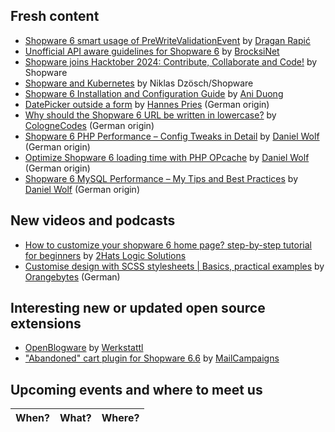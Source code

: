 ## Fresh content

* [Shopware 6 smart usage of PreWriteValidationEvent](https://medium.com/gitconnected/shopware-6-good-usage-of-prewritevalidationevent-b1ee0eb95e45?sk=d9e56f4ad46d7ba3cce291a780619c06) by [Dragan Rapić](https://medium.com/@drapic88)
* [Unofficial API aware guidelines for Shopware 6](https://www.brocksi.net/blog/unofficial-api-aware-guidelines-shopware-6/) by [BrocksiNet](https://www.brocksi.net/)
* [Shopware joins Hacktober 2024: Contribute, Collaborate and Code!](https://www.shopware.com/en/news/shopware-hacktober-2024/) by Shopware
* [Shopware and Kubernetes](https://www.shopware.com/en/news/shopware-and-kubernetes/) by Niklas Dzösch/Shopware
* [Shopware 6 Installation and Configuration Guide](https://litextension.com/blog/shopware-tutorial/) by [Ani Duong](https://litextension.com/blog/author/aniduong/)
* [DatePicker outside a form](https://www-hannespries-de.translate.goog/idx-blog-shopwar-6--datepicker-au--erhalb-einer-form.html?page=Blogs&sub=viewBlog&blogId=731&_x_tr_sl=de&_x_tr_tl=en&_x_tr_hl=en&_x_tr_pto=wapp) by [Hannes Pries](https://www.hannespries.de) (German origin)
* [Why should the Shopware 6 URL be written in lowercase?](https://colognecodes-de.translate.goog/2024/09/17/shopware-6-url-in-kleinbuchstaben-seo/?_x_tr_sl=de&_x_tr_tl=en&_x_tr_hl=en&_x_tr_pto=wapp) by [CologneCodes](https://colognecodes.de/author/colognecodes/) (German origin)
* [Shopware 6 PHP Performance – Config Tweaks in Detail](https://pagespeedy-de.translate.goog/blog/shopware-6-php-performance-config-tweaks-im-detail/?_x_tr_sl=de&_x_tr_tl=en&_x_tr_hl=en&_x_tr_pto=wapp) by [Daniel Wolf](https://pagespeedy.de/blog/author/daniel-wolf/) (German origin)
* [Optimize Shopware 6 loading time with PHP OPcache](https://pagespeedy-de.translate.goog/blog/shopware-6-ladezeit-mit-php-opcache-optimieren/?_x_tr_sl=de&_x_tr_tl=en&_x_tr_hl=en&_x_tr_pto=wapp) by [Daniel Wolf](https://pagespeedy.de/blog/author/daniel-wolf/) (German origin)
* [Shopware 6 MySQL Performance – My Tips and Best Practices](https://pagespeedy-de.translate.goog/blog/shopware-6-mysql-performance-meine-tipps-und-best-practices/?_x_tr_sl=de&_x_tr_tl=en&_x_tr_hl=en&_x_tr_pto=wapp) by [Daniel Wolf](https://pagespeedy.de/blog/author/daniel-wolf/) (German origin)

## New videos and podcasts

* [How to customize your shopware 6 home page? step-by-step tutorial for beginners](https://www.youtube.com/watch?v=5MP_WoXSBrQ) by [2Hats Logic Solutions](https://www.youtube.com/@2hatslogic)
* [Customise design with SCSS stylesheets | Basics, practical examples](https://www.youtube.com/watch?v=-XGC2SSz_ew) by [Orangebytes](https://www.youtube.com/@orangebytes_de) (German)
 
## Interesting new or updated open source extensions

* [OpenBlogware](https://github.com/Werkstattl/OpenBlogware) by [Werkstattl](https://github.com/Werkstattl)
* ["Abandoned" cart plugin for Shopware 6.6](https://github.com/mailcampaigns/shopware-6-abandoned-cart-plugin) by [MailCampaigns](https://github.com/mailcampaigns)

## Upcoming events and where to meet us

| When? | What? | Where? |
| --------------------- | ---------------- | -------------- |

